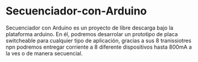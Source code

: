 # Secuenciador-con-Arduino
Secuenciador con Arduino es un proyecto de libre descarga bajo la plataforma arduino. En él, podremos desarrolar un prototipo de placa switcheable para cualquier tipo de aplicación, gracias a sus 8 tranissiotres npn podremos entregar corriente a 8 diferente dispositivos hasta 800mA a la ves o de manera secuencial.
